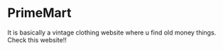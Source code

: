 # PrimeMart
It is basically a vintage clothing website where u find old money things.
Check this website!!
